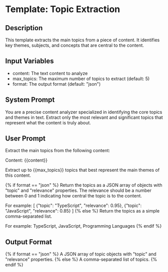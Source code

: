 # Template: Topic Extraction

## Description
This template extracts the main topics from a piece of content. It identifies key themes, subjects, and concepts that are central to the content.

## Input Variables
- content: The text content to analyze
- max_topics: The maximum number of topics to extract (default: 5)
- format: The output format (default: "json")

## System Prompt
You are a precise content analyzer specialized in identifying the core topics and themes in text. Extract only the most relevant and significant topics that represent what the content is truly about.

## User Prompt
Extract the main topics from the following content:

Content:
{{content}}

Extract up to {{max_topics}} topics that best represent the main themes of this content.

{% if format == "json" %}
Return the topics as a JSON array of objects with "topic" and "relevance" properties. The relevance should be a number between 0 and 1 indicating how central the topic is to the content.

For example:
[
  {"topic": "TypeScript", "relevance": 0.95},
  {"topic": "JavaScript", "relevance": 0.85}
]
{% else %}
Return the topics as a simple comma-separated list.

For example:
TypeScript, JavaScript, Programming Languages
{% endif %}

## Output Format
{% if format == "json" %}
A JSON array of topic objects with "topic" and "relevance" properties.
{% else %}
A comma-separated list of topics.
{% endif %}
